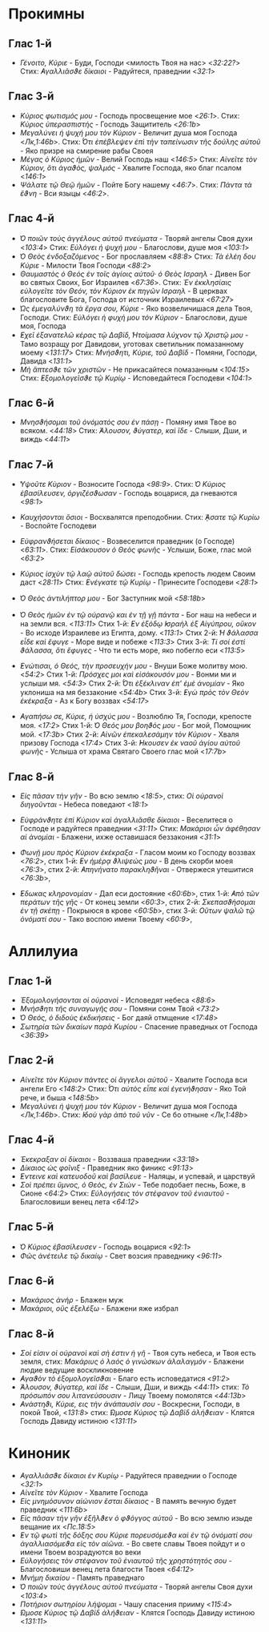 
# Прокимны

## Глас 1-й

- *Γένοιτο, Κύριε* - Буди, Господи <милость Твоя на нас> <*32:22?*>
Стих: *̓Αγαλλιᾶσϑε δίκαιοι* - Радуйтеся, праведнии <*32:1*>

## Глас 3-й

- *Κύριος φωτισμός μου* - Господь просвещение мое <*26:1*>. 
Стих: *Κύριος ὑπερασπιστής* - Господь Защититель <*26:1b*>
- *Μεγαλύνει ἡ ψυχή μου τὸν Κύριον* - Величит душа моя Господа <*Лк,1:46b*>. 
Стих: *̔́Οτι ἐπέβλεψεν ἐπὶ τὴν ταπείνωσιν τῆς δούλης αὐτοῦ* - Яко призре на смирение рабы Своея
- *Μέγας ὁ Κύριος ἡμῶν* - Велий Господь наш <*146:5*>
Стих: *Αἰνεῖτε τὸν Κύριον, ὅτι ἀγαϑὸς, ψαλμός* - Хвалите Господа, яко благ псалом <*146:1*>
- *Ψάλατε τῷ Θεῷ ἡμῶν* - Пойте Богу нашему <*46:7*>. 
Стих: *Πάντα τὰ ἔϑνη* - Вси языцы <*46:2*>.

## Глас 4-й

- *̔Ο ποιῶν τοὺς ἀγγέλους αὐτοῦ πνεύματα* - Творяй ангелы Своя духи <*103:4*>
Стих: *Εὐλόγει ἡ ψυχή μου* - Благослови, душе моя <*103:1*>
- *̔Ο Θεὸς ἐνδοξαζόμενος* - Бог прославляем <*88:8*>
Стих: *Τὰ ἐλέη δου Κύριε* - Милости Твоя Господи <*88:2*>
- *Θαυμαστὸς ὁ Θεός ἐν τοῖς ἁγίοις αὐτοῦ· ὁ Θεὸς Ισραηλ* - Дивен Бог во святых Своих, Бог Израилев <*67:36*>. 
Стих: *Ἐν ἐκκλησίαις εὐλογεῖτε τὸν Θεόν, τὸν Κύριον ἐκ πηγῶν Ισραηλ* - В церквах благословите Бога, Господа от источник Израилевых <*67:27*>
- *̔Ως ἐμεγαλύνϑη τὰ ἔργα σου, Κύριε* - Яко возвеличишася дела Твоя, Господи. 
Стих: *Εὐλόγει ἡ φυχή μου τόν Κύριον* - Благослови, душе моя, Господа
- *̓Εχεῖ ἐξανατελῶ κέρας τῷ Δαβίδ, ̔Ητοίμασα λύχνον τῷ Χριστῷ μου* - Тамо возращу рог Давидови, уготовах светильник помазанному моему <*131:17*>
Стих: *Μνήσϑητι, Κύριε, τοῦ Δαβίδ* - Помяни, Господи, Давида <*131:1*>
- *Μὴ ἅπτεσϑε τῶν χριστῶν* - Не прикасайтеся помазанным <*104:15*>
Стих: *̓Εξομολογεῖσϑε τῷ Κυρίῳ* - Исповедайтеся Господеви <*104:1*>

## Глас 6-й

- *Μνησϑήσομαι τοῦ ὀνόματός σου ἐν πάσῃ* - Помяну имя Твое во всяком. <*44:18*>
Стих: *̓́Αλουσον, ϑύγατερ, καὶ ἴδε* - Слыши, Дши, и виждь <*44:11*>


## Глас 7-й

- *̔Υψοῦτε Κὺριον* - Возносите Господа <*98:9*>. 
Стих: *̔Ο Κύριος ἐβασίλευσεν, ὀργιζέσϑωσαν* - Господь воцарися, да гневаются <*98:1*>
- *Καυχήσονται ὅσιοι* - Восхвалятся преподобнии. Стих: *̓́ᾼσατε τῷ Κυρίω* - Воспойте Господеви
- *Εὐφρανϑήσεται δίκαιος* - Возвеселится праведник (о Господе) <*63:11*>. 
Стих: *Εἰσάκουσον ὁ Θεὸς φωνῆς* - Услыши, Боже, глас мой <*63:2*>
- *Κύριος ἰσχὺν τῷ λαῷ αὐτοῦ δώσει* - Господь крепость людем Своим даст <*28:11*>
Стих: *̓Ενέγκατε τῷ Κυρίῳ* - Принесите Господеви <*28:1*>
- *̔Ο Θεὸς ἀντιλήπτορ μου* - Бог Заступник мой <*58:18b*>

- *̔Ο Θεὸς ἡμῶν ἐν τῷ οὐρανῷ και ἐν τῇ γῇ πάντα* - Бог наш на небеси и на земли вся.  <*113:11*>
Стих 1-й: *̓Εν ἐξόδῳ ̓Ισραὴλ ἐξ Αἰγύπρου, οὔκον* - Во исходе Израилеве из Египта, дому. <*113:1*> 
Стих 2-й: *̔Η ϑάλασσα εἶδε καὶ ἔφυγε* - Море виде и побеже <*113:3*>
Стих 3-й: *Τί σοί ἐστί ϑάλασσα, ὅτι ἔφυγες* - Что ти есть море, яко побегло еси <*113:5*>
- *̓Ενώτισαι, ὁ Θεός, τὴν προσευχήν μου* - Внуши Боже молитву мою.  <*54:2*>
Стих 1-й: *Πρόσχες μοι καὶ εἰσάκουσόν μου* - Вонми ми и услыши мя. <*54:3*> 
Стих 2-й: *̔́Οτι ἐξέκλιναν ἐπ' ἐμὲ ἀνομίαν* - Яко уклониша на мя беззаконие <*54:4b*>
Стих 3-й: *̓Εγὼ πρὸς τὸν Θεὸν ἐκέκραξα* - Аз к Богу воззвах <*54:17*>
- *̓Αγαπήσω σε, Κύριε, ἡ ὐσχύς μου* - Возлюблю Тя, Господи, крепосте моя. <*17:2*>
Стих 1-й: *̔Ο Θεός μου βοηϑός μου* - Бог мой, Помощник мой. <*17:3b*> 
Стих 2-й: *Αἰνῶν ἐπεκαλεσάμην τὸν Κύριον* - Хваля призову Господа <*17:4*>
Стих 3-й: *̓́Ηκουσεν ἐκ ναοῦ ἁγίου αὐτοῦ φωνῆς* - Услыша от храма Святаго Своего глас мой <*17:7b*>

## Глас 8-й

- *Εἰς πᾶσαν τὴν γῆν* - Во всю землю <*18:5*>, 
стих: *Οἱ οὐρανοὶ διηγοῦνται* - Небеса поведают <*18:1*>

- *Εὐφράνϑητε ἐπὶ Κύριον καὶ ἀγαλλιᾶσθε δίκαιοι* - Веселитеся о Господе и радуйтеся праведнии <*31:11*>
Стих: *Μακάριοι ὧν ἀφέθησαν αἱ ἀνομίαι* - Блажени, ихже оставишася беззакония <*31:1*>

- *Φωνῇ μου πρὸς Κύριον ἐκέκραξα* - Гласом моим ко Господу воззвах <*76:2*>, 
стих 1-й: *̓Εν ἡμέρᾳ ϑλιψεώς μου* - В день скорби моея  <*76:3*>,
стих 2-й: *̓Απηνήνατο παρακληϑῆναι* - Отвержеся утешитися  <*76:3b*>,
- *̓́Εδωκας κληρονομίαν* - Дал еси достояние <*60:6b*>, 
стих 1-й: *̓Απὸ τῶν περάτων τῆς γῆς* - От конец земли <*60:3*>,
стих 2-й: *Σκεπασϑήσομαι ἐν τῇ σκέπῃ* - Покрыюся в крове  <*60:5b*>,
стих 3-й: *Οὕτων ψαλῶ τῷ ὀνόματί σου* - Тако воспою имени Твоему  <*60:9*>,

# Аллилуиа

## Глас 1-й

- *Ἐξομολογήσονται οἱ οὐρανοὶ* - Исповедят небеса <*88:6*>
- *Μνήσϑητι τῆς συναγωγῆς σου* - Помяни сонм Твой <*73:2*>
- *̔Ο Θεός, ὁ διδοὺς ἐκδικήσεις* - Бог даяй отмщение <*17:48*>
- *Σωτηρία τῶν δικαίων παρὰ Κυρίου* - Спасение праведных от Господа <*36:39*>

## Глас 2-й

- *Αἰνεῖτε τὸν Κύριον πάντες οἱ ἄγγελοι αὐτοῦ* - Хвалите Господа вси ангели Его <*148:2*>
Стих: *̔́Οτι αὐτὸς εἶπε καὶ ἐγενήϑησαν* - Яко Той рече, и быша <*148:5b*>
- *Μεγαλύνει ἡ ψυχή μου τὸν Κύριον* - Величит душа моя Господа <*Лк,1:46b*>. 
Стих: *̓Ιδοὺ γὰρ ἀπὸ τοῦ νῦν* - Се бо отныне <*Лк,1:48b*>

## Глас 4-й

- *Ἐκεκραξαν οἱ δίκαιοι* - Воззваша праведнии <*33:18*>
- *Δίκαιος ὡς φοῖνιξ* - Праведник яко финикс <*91:13*>
- *̓́Εντεινε καὶ κατευοδοῦ καὶ βασίλευε* - Наляцы, и успевай, и царствуй
- *Σοὶ πρέπει ὕμνος, ὁ Θεὸς, ἐν Σιών* - Тебе подобает песнь, Боже, в Сионе <*64:2*>
Стих: *Εὐλογήσεις τὸν στέφανον τοῦ ἐνιαυτοῦ* - Благословиши венец лета <*64:12*>

## Глас 5-й

- *̔Ο Κύριος ἐβασίλευσεν* - Господь воцарися <*92:1*>
- *Φῶς ἀνέτειλε τῷ δικαίῳ* - Свет возсия праведнику <*96:11*>

## Глас 6-й

- *Μακάριος ἀνήρ* - Блажен муж
- *Μακάριοι, οὕς ἐξελέξω* - Блажени яже избрал

## Глас 8-й

- *Σοί εἰσιν οἱ οὐρανοὶ καὶ σὴ ἐστιν ἡ γῆ* - Твоя суть небеса, и Твоя есть земля, 
стих: *Μακάριυς ὁ λαός ὁ γινώσκων ἀλαλαγμόν* - Блажени людие ведущие воскликновение
- *̓Αγαϑὸν τὸ ἐξομολογεῖσϑαι* - Благо есть исповедатися <*91:2*>
- *̓́Αλουσον, ϑύγατερ, καὶ ἴδε* - Слыши, Дши, и виждь <*44:11*>
стих: *Τὸ πρόσωπόν σου λιτανεύσουσιν* - Лицу Твоему помолятся <*44:13b*>
- *̓Ανάστηϑι, Κύριε, εις τὴν ἀνάπαυσίν σου* - Воскресни, Господи, в покой Твой, <*131:8*> 
стих: *̓́Ωμοσε Κύριος τῷ Δαβίδ ἀλήϑειαν* - Клятся Господь Давиду истиною <*131:11*>

# Киноник

- *̓Αγαλλιᾶσϑε δίκαιοι ἐν Κυρίῳ* - Радуйтеся праведнии о Господе <*32:1*>
- *Αἰνεῖτε τὸν Κύριον* - Хвалите Господа
- *Εἰς μνημόσυνον αἰώνιον ἔσται δίκαιος* - В память вечную будет праведник <*111:6b*>
- *Εἰς πᾶσαν τὴν γῆν ἐξῆλϑεν ὁ φϑόγγος αὐτοῦ* - Во всю землю изыде вещание их <*Пс.18:5*>
- *̓Εν τῷ φωτὶ τῆς δόξης σου Κύριε πορευσόμεϑα καὶ ἐν τῷ ὀνόματί σου ἀγαλλιασόμεϑα εἰς τὸν αἰῶνα.* - Во свете славы Твоея пойдут и о имени Твоем возрадуются во веки
- *Εὐλογήσεις τὸν στέφανον τοῦ ἐνιαυτοῦ τῆς χρηστότητός σου* - Благословиши венец лета благости Твоея <*64:12*>
- *Μνήμη δικαίου* - Память праведнаго
- *̔Ο ποιῶν τοὺς ἀγγέλους αὐτοῦ πνεύματα* - Творяй ангелы Своя духи <*103:4*>
- *Ποτήριον σωτηρίου λήψομαι* - Чашу спасения прииму <*115:4*>
- *̓́Ωμοσε Κύριος τῷ Δαβίδ ἀλήϑειαν* - Клятся Господь Давиду истиною <*131:11*> 
